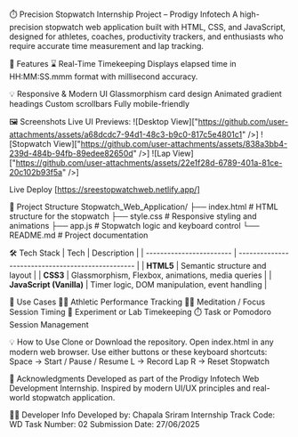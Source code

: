 ⏱️ Precision Stopwatch
Internship Project – Prodigy Infotech
A high-precision stopwatch web application built with HTML, CSS, and JavaScript, designed for athletes, coaches, productivity trackers, and enthusiasts who require accurate time measurement and lap tracking.


🚀 Features
⌛ Real-Time Timekeeping
Displays elapsed time in HH:MM:SS.mmm format with millisecond accuracy.


💡 Responsive & Modern UI
Glassmorphism card design
Animated gradient headings
Custom scrollbars
Fully mobile-friendly


🖼️ Screenshots
Live UI Previews:
![Desktop View]["https://github.com/user-attachments/assets/a68dcdc7-94d1-48c3-b9c0-817c5e4801c1" />]
![Stopwatch View]["https://github.com/user-attachments/assets/838a3bb4-239d-484b-94fb-89edee82650d" />]
![Lap View]["https://github.com/user-attachments/assets/22e1f28d-6789-401a-81ce-20c102b93f5a" />]

Live Deploy
[https://sreestopwatchweb.netlify.app/]


📁 Project Structure
Stopwatch_Web_Application/
├── index.html      # HTML structure for the stopwatch
├── style.css       # Responsive styling and animations
├── app.js          # Stopwatch logic and keyboard control
└── README.md       # Project documentation


🛠️ Tech Stack
| Tech                     | Description                                       |
| ------------------------ | ------------------------------------------------- |
| **HTML5**                | Semantic structure and layout                     |
| **CSS3**                 | Glassmorphism, Flexbox, animations, media queries |
| **JavaScript (Vanilla)** | Timer logic, DOM manipulation, event handling     |


🎯 Use Cases
🏃‍♂️ Athletic Performance Tracking
🧘‍♀️ Meditation / Focus Session Timing
🧪 Experiment or Lab Timekeeping
⏱️ Task or Pomodoro Session Management


💡 How to Use
Clone or Download the repository.
Open index.html in any modern web browser.
Use either buttons or these keyboard shortcuts:
Space → Start / Pause / Resume
L → Record Lap
R → Reset Stopwatch


🙌 Acknowledgments
Developed as part of the Prodigy Infotech Web Development Internship.
Inspired by modern UI/UX principles and real-world stopwatch application.

👨‍💻 Developer Info
Developed by: Chapala Sriram
Internship Track Code: WD
Task Number: 02
Submission Date: 27/06/2025
